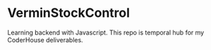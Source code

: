 # VerminStockControl
Learning backend with Javascript. This repo is temporal hub for my CoderHouse deliverables. 
